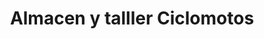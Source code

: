 ---
title: "Almacen y talller Ciclomotos"
url: /puerto-araujo/almacen-y-talller-ciclomotos/
shop: motocicleta
---